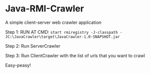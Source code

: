 # Java-RMI-Crawler
A simple client-server web crawler application


Step 1: RUN AT CMD: `start rmiregistry -J-classpath -JC:\JavaCrawler\target\JavaCrawler-1.0-SNAPSHOT.jar`

Step 2: Run ServerCrawler

Step 3: Run ClientCrawler with the list of urls that you want to crawl

Easy-peasy!
